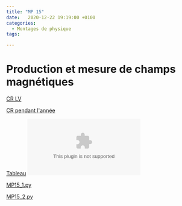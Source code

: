```yaml
---
title: "MP 15"
date:   2020-12-22 19:19:00 +0100
categories:
  - Montages de physique
tags:

---
```

# Production et mesure de champs magnétiques

[CR LV](/assets/pdf/MP15.pdf)
<object class="pdf fitvidsignore" data="/assets/pdf/MP15.pdf" type="application/pdf"></object>

[CR pendant l'année](/assets/pdf/MP15_CR.pdf)
<object class="pdf fitvidsignore" data="/assets/pdf/MP15_CR.pdf" type="application/pdf"></object>

[Tableau](/assets/jpeg/MP15_tableau.jpg)
<object class="pdf fitvidsignore" data="/assets/jpeg/MP15_tableau.jpg" type="application/jpg"></object>


<a href="/assets/python/MP15_1.py" download>MP15_1.py</a> 

<a href="/assets/python/MP15_2.py" download>MP15_2.py</a>
